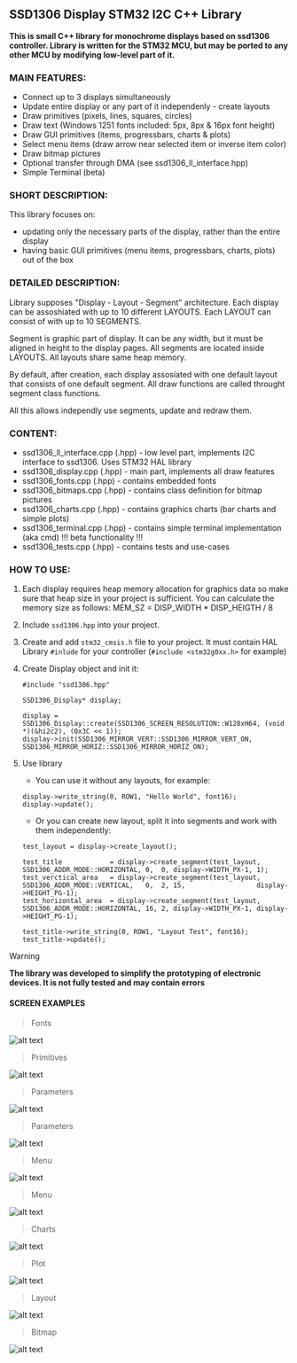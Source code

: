 ## SSD1306 Display STM32 I2C C++ Library 

**This is small C++ library for monochrome displays based on ssd1306 controller.
Library is written for the STM32 MCU, but may be ported to any other MCU by modifying low-level part of it.**


### MAIN FEATURES:
- Connect up to 3 displays simultaneously
- Update entire display or any part of it independenly - create layouts
- Draw primitives (pixels, lines, squares, circles)
- Draw text (Windows 1251 fonts included: 5px, 8px & 16px font height)
- Draw GUI primitives (items, progressbars, charts & plots)
- Select menu items (draw arrow near selected item or inverse item color)
- Draw bitmap pictures
- Optional transfer through DMA (see ssd1306_ll_interface.hpp)
- Simple Terminal (beta)


### SHORT DESCRIPTION:

This library focuses on:
* updating only the necessary parts of the display, rather than the entire display
* having basic GUI primitives (menu items, progressbars, charts, plots) out of the box


### DETAILED DESCRIPTION:

Library supposes "Display - Layout - Segment" architecture. 
Each display can be assoshiated with up to 10 different LAYOUTS. Each LAYOUT can consist of with up to 10 SEGMENTS.

Segment is graphic part of display. It can be any width, but it must be aligned in height to the display pages.
All segments are located inside LAYOUTS. All layouts share same heap memory. 

By default, after creation, each display assosiated with one default layout that consists of one default segment.
All draw functions are called throught segment class functions.

All this allows independly use segments, update and redraw them.



### CONTENT:

- ssd1306_ll_interface.cpp (.hpp)   - low level part, implements I2C interface to ssd1306. Uses STM32 HAL library
- ssd1306_display.cpp (.hpp)        - main part, implements all draw features
- ssd1306_fonts.cpp (.hpp)          - contains embedded fonts
- ssd1306_bitmaps.cpp (.hpp)        - contains class definition for bitmap pictures
- ssd1306_charts.cpp (.hpp)         - contains graphics charts (bar charts and simple plots)
- ssd1306_terminal.cpp (.hpp)       - contains simple terminal implementation (aka cmd) !!! beta functionality !!!
- ssd1306_tests.cpp (.hpp)          - contains tests and use-cases


### HOW TO USE:

1. Each display requires heap memory allocation for graphics data so make sure that heap size in your project is sufficient.
    You can calculate the memory size as follows: MEM_SZ = DISP_WIDTH * DISP_HEIGTH / 8

2. Include `ssd1306.hpp` into your project.
   
3. Create and add `stm32_cmsis.h` file to your project. It must contain HAL Library `#inlude` for your controller (`#include <stm32g0xx.h>` for example)

4. Create Display object and init it:
   
   ```
   #include "ssd1306.hpp"

   SSD1306_Display* display;

   display = SSD1306_Display::create(SSD1306_SCREEN_RESOLUTION::W128xH64, (void *)(&hi2c2), (0x3C << 1));
   display->init(SSD1306_MIRROR_VERT::SSD1306_MIRROR_VERT_ON, SSD1306_MIRROR_HORIZ::SSD1306_MIRROR_HORIZ_ON);
   ```

5. Use library 
   
   * You can use it without any layouts, for example:
    
   ```
   display->write_string(0, ROW1, "Hello World", font16);
   display->update();
   ```
   * Or you can create new layout, split it into segments and work with them independently: 
  
   ```
   test_layout = display->create_layout();
    
   test_title            = display->create_segment(test_layout, SSD1306_ADDR_MODE::HORIZONTAL, 0,  0, display->WIDTH_PX-1, 1);
   test_verctical_area   = display->create_segment(test_layout, SSD1306_ADDR_MODE::VERTICAL,   0,  2, 15,                  display->HEIGHT_PG-1);
   test_horizontal_area  = display->create_segment(test_layout, SSD1306_ADDR_MODE::HORIZONTAL, 16, 2, display->WIDTH_PX-1, display->HEIGHT_PG-1);

   test_title->write_string(0, ROW1, "Layout Test", font16); 
   test_title->update();
   ```

> [!WARNING]
> **The library was developed to simplify the prototyping of electronic devices. It is not fully tested and may contain errors**

#### SCREEN EXAMPLES
> Fonts
> 
![alt text](https://github.com/VsTimf/ssd1306_display/blob/master/screenshots/Fonts.jpg?raw=true)

> Primitives
> 
![alt text](https://github.com/VsTimf/ssd1306_display/blob/master/screenshots/Primitives.jpg?raw=true)

> Parameters
> 
![alt text](https://github.com/VsTimf/ssd1306_display/blob/master/screenshots/Parameter1.jpg?raw=true)

> Parameters
> 
![alt text](https://github.com/VsTimf/ssd1306_display/blob/master/screenshots/Parameter2.jpg?raw=true)

> Menu
> 
![alt text](https://github.com/VsTimf/ssd1306_display/blob/master/screenshots/Menu1.jpg?raw=true)

> Menu
> 
![alt text](https://github.com/VsTimf/ssd1306_display/blob/master/screenshots/Menu2.jpg?raw=true)

> Charts
> 
![alt text](https://github.com/VsTimf/ssd1306_display/blob/master/screenshots/Charts.jpg?raw=true)

> Plot
> 
![alt text](https://github.com/VsTimf/ssd1306_display/blob/master/screenshots/Plot.jpg?raw=true)

> Layout
> 
![alt text](https://github.com/VsTimf/ssd1306_display/blob/master/screenshots/Layout.jpg?raw=true)

> Bitmap
> 
![alt text](https://github.com/VsTimf/ssd1306_display/blob/master/screenshots/Bitmap.jpg?raw=true)
